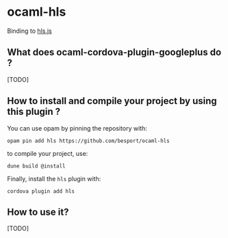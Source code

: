 # ocaml-hls

Binding to [hls.js](https://github.com/video-dev/hls.js/)

## What does ocaml-cordova-plugin-googleplus do ?

[TODO]

## How to install and compile your project by using this plugin ?

You can use opam by pinning the repository with:
```Shell
opam pin add hls https://github.com/besport/ocaml-hls
```

to compile your project, use:
```Shell
dune build @install
```

Finally, install the `hls` plugin with:
```Shell
cordova plugin add hls
```


## How to use it?

[TODO]

